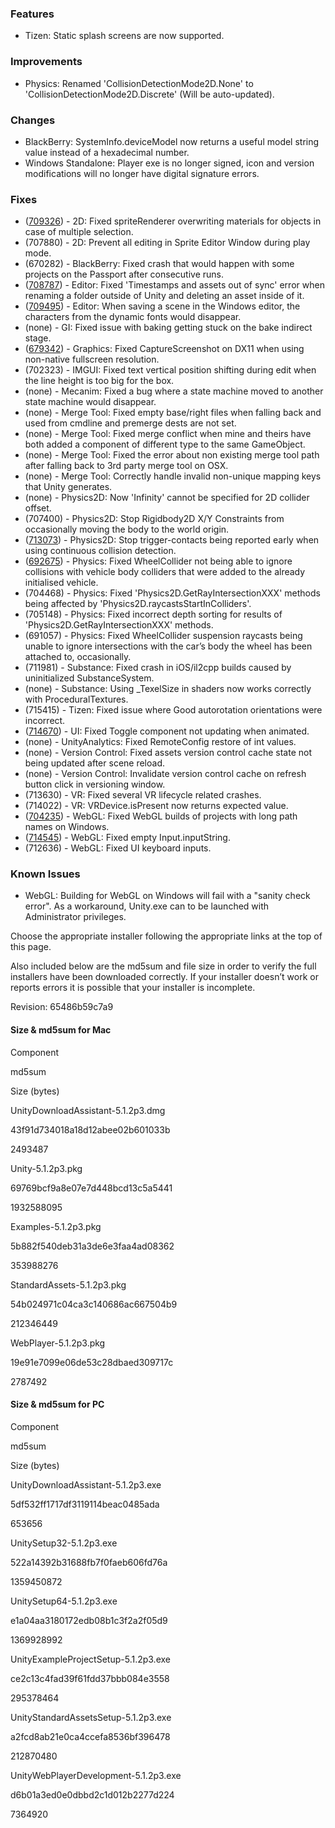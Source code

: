 ### Features

*   Tizen: Static splash screens are now supported.

### Improvements

*   Physics: Renamed 'CollisionDetectionMode2D.None' to 'CollisionDetectionMode2D.Discrete' (Will be auto-updated).

### Changes

*   BlackBerry: SystemInfo.deviceModel now returns a useful model string value instead of a hexadecimal number.
*   Windows Standalone: Player exe is no longer signed, icon and version modifications will no longer have digital signature errors.

### Fixes

*   ([709326](http://issuetracker.unity3d.com/issues/selecting-multiple-objects-with-sprite-renderer-overwrites-all-of-their-materials-with-first-selected-object-one)) - 2D: Fixed spriteRenderer overwriting materials for objects in case of multiple selection.
*   (707880) - 2D: Prevent all editing in Sprite Editor Window during play mode.
*   (670282) - BlackBerry: Fixed crash that would happen with some projects on the Passport after consecutive runs.
*   ([708787](http://issuetracker.unity3d.com/issues/asset-import-timestamps-and-assets-maps-out-of-sync-and-crashing-after-renaming-dir-and-deleting-a-script-outside-of-unity)) - Editor: Fixed 'Timestamps and assets out of sync' error when renaming a folder outside of Unity and deleting an asset inside of it.
*   ([709495](http://issuetracker.unity3d.com/issues/characters-from-dynamic-font-disappear-when-scene-is-saved)) - Editor: When saving a scene in the Windows editor, the characters from the dynamic fonts would disappear.
*   (none) - GI: Fixed issue with baking getting stuck on the bake indirect stage.
*   ([679342](http://issuetracker.unity3d.com/issues/capturescreenshot-produces-a-completely-black-image)) - Graphics: Fixed CaptureScreenshot on DX11 when using non-native fullscreen resolution.
*   (702323) - IMGUI: Fixed text vertical position shifting during edit when the line height is too big for the box.
*   (none) - Mecanim: Fixed a bug where a state machine moved to another state machine would disappear.
*   (none) - Merge Tool: Fixed empty base/right files when falling back and used from cmdline and premerge dests are not set.
*   (none) - Merge Tool: Fixed merge conflict when mine and theirs have both added a component of different type to the same GameObject.
*   (none) - Merge Tool: Fixed the error about non existing merge tool path after falling back to 3rd party merge tool on OSX.
*   (none) - Merge Tool: Correctly handle invalid non-unique mapping keys that Unity generates.
*   (none) - Physics2D: Now 'Infinity' cannot be specified for 2D collider offset.
*   (707400) - Physics2D: Stop Rigidbody2D X/Y Constraints from occasionally moving the body to the world origin.
*   ([713073](http://issuetracker.unity3d.com/issues/trigecollider2d-ontriggerenter2d-gets-called-even-though-the-collider-never-actually-reaches-the-trigger-collider)) - Physics2D: Stop trigger-contacts being reported early when using continuous collision detection.
*   ([692675](http://issuetracker.unity3d.com/issues/iskinematic-setting-disables-wheelcolliders-permanently-if-theyre-contacting-another-collider)) - Physics: Fixed WheelCollider not being able to ignore collisions with vehicle body colliders that were added to the already initialised vehicle.
*   (704468) - Physics: Fixed 'Physics2D.GetRayIntersectionXXX' methods being affected by 'Physics2D.raycastsStartInColliders'.
*   (705148) - Physics: Fixed incorrect depth sorting for results of 'Physics2D.GetRayIntersectionXXX' methods.
*   (691057) - Physics: Fixed WheelCollider suspension raycasts being unable to ignore intersections with the car’s body the wheel has been attached to, occasionally.
*   (711981) - Substance: Fixed crash in iOS/il2cpp builds caused by uninitialized SubstanceSystem.
*   (none) - Substance: Using \_TexelSize in shaders now works correctly with ProceduralTextures.
*   (715415) - Tizen: Fixed issue where Good autorotation orientations were incorrect.
*   ([714670](http://issuetracker.unity3d.com/issues/ui-slash-toggle-setting-toggle-dot-ison-through-animation-will-not-turn-off-other-toggles-in-the-toggle-group-and-wont-transition)) - UI: Fixed Toggle component not updating when animated.
*   (none) - UnityAnalytics: Fixed RemoteConfig restore of int values.
*   (none) - Version Control: Fixed assets version control cache state not being updated after scene reload.
*   (none) - Version Control: Invalidate version control cache on refresh button click in versioning window.
*   (713630) - VR: Fixed several VR lifecycle related crashes.
*   (714022) - VR: VRDevice.isPresent now returns expected value.
*   ([704235](http://issuetracker.unity3d.com/issues/webgl-builds-seem-to-fail-on-long-path-names)) - WebGL: Fixed WebGL builds of projects with long path names on Windows.
*   ([714545](http://issuetracker.unity3d.com/issues/webgl-input-dot-inputstring-does-not-work-but-getkeyxxx-works-fine)) - WebGL: Fixed empty Input.inputString.
*   (712636) - WebGL: Fixed UI keyboard inputs.

### Known Issues

*   WebGL: Building for WebGL on Windows will fail with a "sanity check error". As a workaround, Unity.exe can to be launched with Administrator privileges.

Choose the appropriate installer following the appropriate links at the top of this page.

Also included below are the md5sum and file size in order to verify the full installers have been downloaded correctly. If your installer doesn’t work or reports errors it is possible that your installer is incomplete.

Revision: 65486b59c7a9

#### Size & md5sum for Mac

Component

md5sum

Size (bytes)

UnityDownloadAssistant-5.1.2p3.dmg

43f91d734018a18d12abee02b601033b

2493487

Unity-5.1.2p3.pkg

69769bcf9a8e07e7d448bcd13c5a5441

1932588095

Examples-5.1.2p3.pkg

5b882f540deb31a3de6e3faa4ad08362

353988276

StandardAssets-5.1.2p3.pkg

54b024971c04ca3c140686ac667504b9

212346449

WebPlayer-5.1.2p3.pkg

19e91e7099e06de53c28dbaed309717c

2787492

#### Size & md5sum for PC

Component

md5sum

Size (bytes)

UnityDownloadAssistant-5.1.2p3.exe

5df532ff1717df3119114beac0485ada

653656

UnitySetup32-5.1.2p3.exe

522a14392b31688fb7f0faeb606fd76a

1359450872

UnitySetup64-5.1.2p3.exe

e1a04aa3180172edb08b1c3f2a2f05d9

1369928992

UnityExampleProjectSetup-5.1.2p3.exe

ce2c13c4fad39f61fdd37bbb084e3558

295378464

UnityStandardAssetsSetup-5.1.2p3.exe

a2fcd8ab21e0ca4ccefa8536bf396478

212870480

UnityWebPlayerDevelopment-5.1.2p3.exe

d6b01a3ed0e0dbbd2c1d012b2277d224

7364920